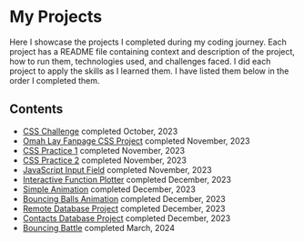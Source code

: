 # My Projects
Here I showcase the projects I completed during my coding journey. Each project has a README file containing context and description of the project, how to run them, technologies used, and challenges faced. I did each project to apply the skills as I learned them. I have listed them  below in the order I completed them. 
## Contents
* [CSS Challenge](CSS%20Challenge) completed October, 2023
* [Omah Lay Fanpage CSS Project](Omah%20Lay%20Fanpage%20CSS%20Project) completed November, 2023
* [CSS Practice 1](CSS%20Practice%201) completed November, 2023
* [CSS Practice 2](CSS%20Practice%202) completed November, 2023
* [JavaScript Input Field](JavaScript%20Input%20Field) completed November, 2023
* [Interactive Function Plotter](Interactive%20Function%20Plotter) completed December, 2023
* [Simple Animation](Simple%20Animation) completed December, 2023
* [Bouncing Balls Animation](Bouncing%20Balls%20Animation) completed December, 2023
* [Remote Database Project](Remote%20Database%20Project) completed December, 2023
* [Contacts Database Project](Contacts%20Database%20Project) completed December, 2023
* [Bouncing Battle](Bouncing%20Battle) completed March, 2024
